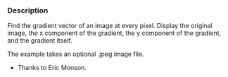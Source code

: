 ### Description
Find the gradient vector of an image at every pixel. Display the original image, the x component of the gradient, the y component of the gradient, and the gradient itself.

The example takes an optional .jpeg image file.

* Thanks to Eric Monson.
